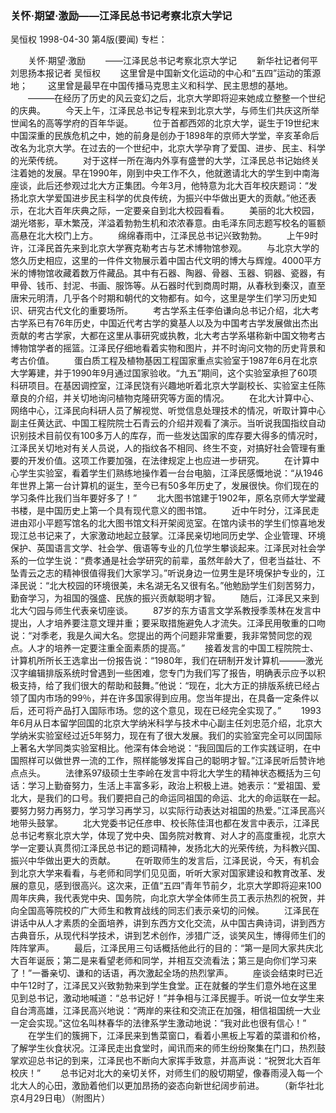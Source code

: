 ### 关怀·期望·激励——江泽民总书记考察北京大学记
吴恒权
1998-04-30
第4版(要闻)
专栏：

　　关怀·期望·激励
　　——江泽民总书记考察北京大学记
　　新华社记者何平刘思扬本报记者  吴恒权
　　这里曾是中国新文化运动的中心和“五四”运动的策源地；
　　这里曾是最早在中国传播马克思主义和科学、民主思想的基地。
　　———在经历了历史的风云变幻之后，北京大学即将迎来她成立整整一个世纪的庆典。
　　今天上午，江泽民总书记专程来到北京大学，与师生们共庆这所举世闻名的高等学府的百年华诞。
　　位于首都西郊的北京大学，诞生于19世纪末中国深重的民族危机之中，她的前身是创办于1898年的京师大学堂，辛亥革命后改名为北京大学。在过去的一个世纪中，北京大学孕育了爱国、进步、民主、科学的光荣传统。
　　对于这样一所在海内外享有盛誉的大学，江泽民总书记始终关注着她的发展。早在1990年，刚到中央工作不久，他就邀请北大的学生到中南海座谈，此后还参观过北大方正集团。今年3月，他特意为北大百年校庆题词：“发扬北京大学爱国进步民主科学的优良传统，为振兴中华做出更大的贡献。”他还表示，在北大百年庆典之际，一定要亲自到北大校园看看。
　　美丽的北大校园，湖光塔影，草木繁茂，洋溢着勃勃生机和浓浓春意。由毛泽东同志题写校名的匾额高悬在北大校门上方。
　　绵绵春雨中，江泽民总书记兴致勃勃。
　　上午9时许，江泽民首先来到北京大学赛克勒考古与艺术博物馆参观。
　　与北京大学的悠久历史相应，这里的一件件文物展示着中国古代文明的博大与辉煌。4000平方米的博物馆收藏着数万件藏品。其中有石器、陶器、骨器、玉器、铜器、瓷器，有甲骨、钱币、封泥、书画、服饰等。从石器时代到商周时期，从春秋到秦汉，直至唐宋元明清，几乎各个时期和朝代的文物都有。如今，这里是学生们学习历史知识、研究古代文化的重要场所。
　　考古学系主任李伯谦向总书记介绍，北大考古学系已有76年历史，中国近代考古学的奠基人以及为中国考古学发展做出杰出贡献的考古学家，大都在这里从事研究或执教，北大考古学系堪称新中国文物考古博物馆学者的摇篮。江泽民仔细地看着实物和图片，并不时询问文物的历史背景和考古价值。
　　蛋白质工程及植物基因工程国家重点实验室于1987年6月在北京大学筹建，并于1990年9月通过国家验收。“九五”期间，这个实验室承担了60项科研项目。在基因调控室，江泽民饶有兴趣地听着北京大学副校长、实验室主任陈章良的介绍，并关切地询问植物克隆研究等方面的情况。
　　在北大计算中心、网络中心，江泽民向科研人员了解视觉、听觉信息处理技术的情况，听取计算中心副主任黄达武、中国工程院院士石青云的介绍并观看了演示。当听说我国指纹自动识别技术目前仅有100多万人的库存，而一些发达国家的库存要大得多的情况时，江泽民关切地对有关人员说，人的指纹各不相同、终生不变，对搞好社会管理有重要的开发价值。这项工作要加强，在法律规定上也应进一步研究。
　　在计算中心学生实验室，看着学生们熟练地操作着一台台电脑，江泽民感慨地说：“从1946年世界上第一台计算机的诞生，至今已有50多年历史了，发展很快。你们现在的学习条件比我们当年要好多了！”
　　北大图书馆建于1902年，原名京师大学堂藏书楼，是中国历史上第一个具有现代意义的图书馆。
　　近中午时分，江泽民走进由邓小平题写馆名的北大图书馆文科开架阅览室。在馆内读书的学生们惊喜地发现江总书记来了，大家激动地起立鼓掌。江泽民亲切地同历史学、企业管理、环境保护、英国语言文学、社会学、俄语等专业的几位学生攀谈起来。江泽民对社会学系的一位学生说：“费孝通是社会学研究的前辈，虽然年龄大了，但老当益壮、不坠青云之志的精神很值得我们大家学习。”听说身边一位男生是环境保护专业的，江泽民说：“北大校园的环境很美，未名湖无名又很有名。”他勉励学生们刻苦努力，勤奋学习，为祖国的强盛、民族的振兴贡献聪明才智。
　　随后，江泽民又来到北大勺园与师生代表亲切座谈。
　　87岁的东方语言文学系教授季羡林在发言中提出，人才培养要注意文理并重；要采取措施避免人才流失。江泽民用敬重的口吻说：“对季老，我是久闻大名。您提出的两个问题非常重要，我非常赞同您的观点。人才的培养一定要注重全面素质的提高。”
　　接着发言的中国工程院院士、计算机所所长王选拿出一份报告说：“1980年，我们在研制开发计算机———激光汉字编辑排版系统时曾遇到一些困难，您专门为我们写了报告，明确表示应予以积极支持，给了我们很大的帮助和鼓舞。”他说：“现在，北大方正的排版系统已经占领了国内市场的99％，并在许多国家得到应用。您当年提出，在具备一定条件以后，还可将产品打入国际市场。您的这个意见，现在已经完全实现了。”
　　1993年6月从日本留学回国的北京大学纳米科学与技术中心副主任刘忠范介绍，北京大学纳米实验室经过近5年努力，现在有了很大发展。我们的实验室完全可以同国际上著名大学同类实验室相比。他深有体会地说：“我回国后的工作实践证明，在中国照样可以做世界一流的工作，照样能够发挥自己的聪明才智。”江泽民听后赞许地点点头。
　　法律系97级硕士生李岭在发言中将北大学生的精神状态概括为三句话：学习上勤奋努力，生活上丰富多彩，政治上积极上进。她表示：“爱祖国、爱北大，是我们的口号。我们要把自己的命运同祖国的命运、北大的命运联在一起。要努力努力再努力，学习学习再学习，以实际行动表达对祖国的热爱。”江泽民高兴地带头鼓掌。
　　北大党委书记任彦申、校长陈佳洱也都在发言中表示，江泽民总书记考察北京大学，体现了党中央、国务院对教育、对人才的高度重视，北京大学一定要认真贯彻江泽民总书记的题词精神，发扬北大的光荣传统，为科教兴国、振兴中华做出更大的贡献。
　　在听取师生的发言后，江泽民说，今天，有机会到北京大学来看看，与老师和同学们见见面，听听大家对国家建设和教育改革、发展的意见，感到很高兴。这次来，正值“五四”青年节前夕，北京大学即将迎来100周年庆典，我代表党中央、国务院，向北京大学全体师生员工表示热烈的祝贺，并向全国高等院校的广大师生和教育战线的同志们表示亲切的问候。
　　江泽民在讲话中从人才素质的全面培养，讲到东西方文化交流，从中国古典诗词，讲到西方古典音乐，从现代科学技术，讲到艺术创作，涉猎广泛，谈笑风生，博得师生们的阵阵掌声。
　　最后，江泽民用三句话概括他此行的目的：“第一是同大家共庆北大百年诞辰；第二是来看望老师和同学，并相互交流看法；第三是向你们学习来了！”一番亲切、谦和的话语，再次激起全场的热烈掌声。
　　座谈会结束时已近中午12时了，江泽民又兴致勃勃来到学生食堂。正在就餐的学生们意外地在这里见到总书记，激动地喊道：“总书记好！”并争相与江泽民握手。听说一位女学生来自台湾高雄，江泽民高兴地说：“两岸的来往和交流正在加强，相信祖国统一大业一定会实现。”这位名叫林春华的法律系学生激动地说：“我对此也很有信心！”
　　在学生们的簇拥下，江泽民来到售菜窗口，看着小黑板上写着的菜谱和价格，了解学生伙食状况。江泽民走出食堂时，闻讯而来的师生纷纷聚集在门口，热烈鼓掌欢迎总书记的到来，江泽民也不断向大家挥手致意，并高声说：“祝贺北大百年校庆！”
　　总书记对北大的亲切关怀，对师生们的殷切期望，像春雨浸入每一个北大人的心田，激励着他们以更加昂扬的姿态向新世纪阔步前进。
　　（新华社北京4月29日电）（附图片）

